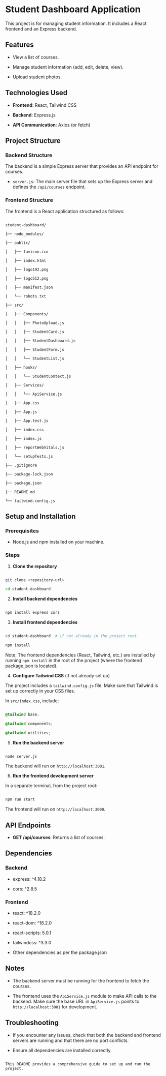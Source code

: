 # Student Dashboard Application

This project is for managing student information. It includes a React frontend and an Express backend.

## Features

- View a list of courses.

- Manage student information (add, edit, delete, view).

- Upload student photos.

## Technologies Used

- **Frontend**: React, Tailwind CSS

- **Backend**: Express.js

- **API Communication**: Axios (or fetch)

## Project Structure

### Backend Structure

The backend is a simple Express server that provides an API endpoint for courses.

- `server.js`: The main server file that sets up the Express server and defines the `/api/courses` endpoint.

### Frontend Structure

The frontend is a React application structured as follows:

```

student-dashboard/

├── node_modules/

├── public/

│   ├── favicon.ico

│   ├── index.html

│   ├── logo192.png

│   ├── logo512.png

│   ├── manifest.json

│   └── robots.txt

├── src/

│   ├── Components/

│   │   ├── PhotoUpload.js

│   │   ├── StudentCard.js

│   │   ├── StudentDashboard.js

│   │   ├── StudentForm.js

│   │   └── StudentList.js

│   ├── hooks/

│   │   └── StudentContext.js

│   ├── Services/

│   │   └── ApiService.js

│   ├── App.css

│   ├── App.js

│   ├── App.test.js

│   ├── index.css

│   ├── index.js

│   ├── reportWebVitals.js

│   └── setupTests.js

├── .gitignore

├── package-lock.json

├── package.json

├── README.md

└── tailwind.config.js

```

## Setup and Installation

### Prerequisites

- Node.js and npm installed on your machine.

### Steps

1. **Clone the repository**

```bash

git clone <repository-url>

cd student-dashboard

```

2. **Install backend dependencies**

```bash

npm install express cors

```

3. **Install frontend dependencies**

```bash

cd student-dashboard  # if not already in the project root

npm install

```

Note: The frontend dependencies (React, Tailwind, etc.) are installed by running `npm install` in the root of the project (where the frontend package.json is located).

4. **Configure Tailwind CSS** (if not already set up)

The project includes a `tailwind.config.js` file. Make sure that Tailwind is set up correctly in your CSS files.

In `src/index.css`, include:

```css

@tailwind base;

@tailwind components;

@tailwind utilities;

```

5. **Run the backend server**

```bash

node server.js

```

The backend will run on `http://localhost:3001`.

6. **Run the frontend development server**

In a separate terminal, from the project root:

```bash

npm run start

```

The frontend will run on `http://localhost:3000`.

## API Endpoints

- **GET /api/courses**: Returns a list of courses.

## Dependencies

### Backend

- express: ^4.18.2

- cors: ^2.8.5

### Frontend

- react: ^18.2.0

- react-dom: ^18.2.0

- react-scripts: 5.0.1

- tailwindcss: ^3.3.0

- Other dependencies as per the package.json

## Notes

- The backend server must be running for the frontend to fetch the courses.

- The frontend uses the `ApiService.js` module to make API calls to the backend. Make sure the base URL in `ApiService.js` points to `http://localhost:3001` for development.

## Troubleshooting

- If you encounter any issues, check that both the backend and frontend servers are running and that there are no port conflicts.

- Ensure all dependencies are installed correctly.

```

This README provides a comprehensive guide to set up and run the project. 
